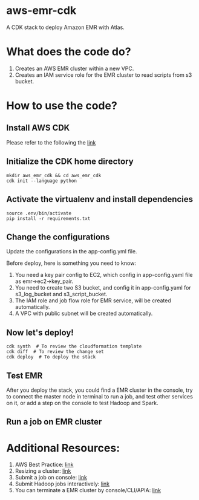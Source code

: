 # aws-emr-cdk

A CDK stack to deploy Amazon EMR with Atlas.

# What does the code do?
1. Creates an AWS EMR cluster within a new VPC.
2. Creates an IAM service role for the EMR cluster to read scripts from s3 bucket.


# How to use the code?
## Install AWS CDK
Please refer to the following the [link](https://docs.aws.amazon.com/cdk/latest/guide/getting_started.html)

## Initialize the CDK home directory
    mkdir aws_emr_cdk && cd aws_emr_cdk
    cdk init --language python

## Activate the virtualenv and install dependencies
    source .env/bin/activate
    pip install -r requirements.txt

## Change the configurations
Update the configurations in the app-config.yml file.

Before deploy, here is something you need to know:

1. You need a key pair config to EC2, which config in app-config.yaml file as emr->ec2->key_pair.
2. You need to create two S3 bucket, and config it in app-config.yaml for s3_log_bucket and s3_script_bucket.
3. The IAM role and job flow role for EMR service, will be created automatically.
4. A VPC with public subnet will be created automatically.

## Now let's deploy!
    cdk synth  # To review the cloudformation template
    cdk diff  # To review the change set
    cdk deploy  # To deploy the stack

## Test EMR
After you deploy the stack, you could find a EMR cluster in the console, try to connect the master node in terminal 
to run a job, and test other services on it, or add a step on the console to test Hadoop and Spark.

## Run a job on EMR cluster
# Additional Resources:
1. AWS Best Practice: [link](https://docs.aws.amazon.com/emr/latest/ManagementGuide/emr-plan-instances-guidelines.html)
2. Resizing a cluster: [link](https://docs.aws.amazon.com/emr/latest/ManagementGuide/emr-manage-resize.html)
3. Submit a job on console: [link](https://docs.aws.amazon.com/emr/latest/ManagementGuide/emr-add-steps-console.html)
4. Submit Hadoop jobs interactively: [link](https://docs.aws.amazon.com/emr/latest/ManagementGuide/interactive-jobs.html)
5. You can terminate a EMR cluster by console/CLI/APIA: [link](https://docs.aws.amazon.com/emr/latest/ManagementGuide/UsingEMR_TerminateJobFlow.html)

